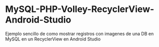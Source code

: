 # MySQL-PHP-Volley-RecyclerView-Android-Studio
Ejemplo sencillo de como mostrar registros con imagenes de una DB en MySQL  en un RecyclerView en Android Studio
